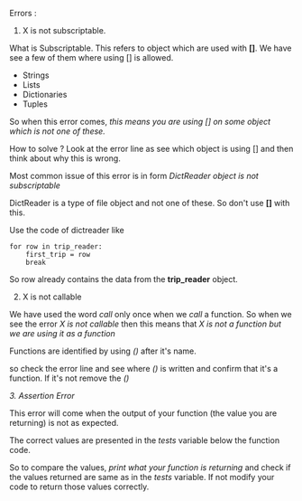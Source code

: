 Errors :

1. X is not subscriptable. 

What is Subscriptable. This refers to object which are used with  **[]**. We have see a few of them where using [] is allowed. 

*  Strings
*  Lists
*  Dictionaries
*  Tuples 

So when this error comes, *this means you are using [] on some object which is not one of these.*

How to solve ?
Look at the error line as see which object is using [] and then think about why this is wrong. 

Most common issue of this error is in form 
*DictReader object is not subscriptable* 

DictReader is a type of file object and not one of these. So don't use **[]** with this.

Use the code of dictreader like 

```
for row in trip_reader:
    first_trip = row
    break
```
So row already contains the data from the **trip_reader** object. 


2. X is not callable 

We have used the word *call* only once when we *call* a function. 
So when we see the error *X is not callable* then this means that *X is not a function but we are using it as a function*

Functions are identified by using *()* after it's name. 

so check the error line and see where *()* is written and confirm that it's a function. If it's not remove the *()*


*3. Assertion Error*

This error will come when the output of your function (the value you are returning) is not as expected. 

The correct values are presented in the *tests* variable below the function code. 

So to compare the values, *print what your function is returning* and check if the values returned are same as in the *tests* variable. If not modify your code to return those values correctly. 
